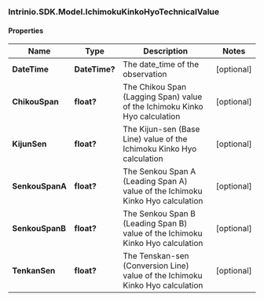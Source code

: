 ### Intrinio.SDK.Model.IchimokuKinkoHyoTechnicalValue
#### Properties

Name | Type | Description | Notes
------------ | ------------- | ------------- | -------------
**DateTime** | **DateTime?** | The date_time of the observation | [optional] 
**ChikouSpan** | **float?** | The Chikou Span (Lagging Span) value of the Ichimoku Kinko Hyo calculation | [optional] 
**KijunSen** | **float?** | The Kijun-sen (Base Line) value of the Ichimoku Kinko Hyo calculation | [optional] 
**SenkouSpanA** | **float?** | The Senkou Span A (Leading Span A) value of the Ichimoku Kinko Hyo calculation | [optional] 
**SenkouSpanB** | **float?** | The Senkou Span B (Leading Span B) value of the Ichimoku Kinko Hyo calculation | [optional] 
**TenkanSen** | **float?** | The Tenskan-sen (Conversion Line) value of the Ichimoku Kinko Hyo calculation | [optional] 

